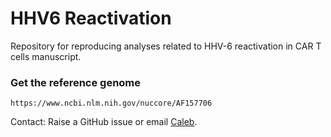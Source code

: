 # HHV6 Reactivation
 Repository for reproducing analyses related to HHV-6 reactivation in CAR T cells manuscript.

### Get the reference genome

```
https://www.ncbi.nlm.nih.gov/nuccore/AF157706
```

Contact: Raise a GitHub issue or email [Caleb](mailto:clareau@stanford.edu).

<br>
